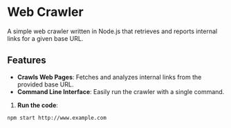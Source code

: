 # Web Crawler

A simple web crawler written in Node.js that retrieves and reports internal links for a given base URL.

## Features

- **Crawls Web Pages**: Fetches and analyzes internal links from the provided base URL.
- **Command Line Interface**: Easily run the crawler with a single command.


1. **Run the code**:
  ```bash
  npm start http://www.example.com


